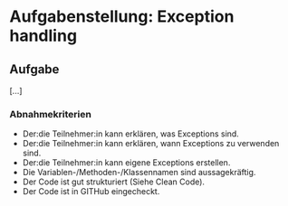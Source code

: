 # Aufgabenstellung: Exception handling

## Aufgabe

[...]

### Abnahmekriterien

- Der:die Teilnehmer:in kann erklären, was Exceptions sind.
- Der:die Teilnehmer:in kann erklären, wann Exceptions zu verwenden sind.
- Der:die Teilnehmer:in kann eigene Exceptions erstellen.
- Die Variablen-/Methoden-/Klassennamen sind aussagekräftig.
- Der Code ist gut strukturiert (Siehe Clean Code).
- Der Code ist in GITHub eingecheckt.